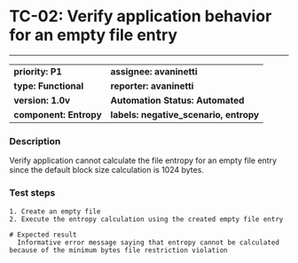 # TC-02: Verify application behavior for an empty file entry
  ____ 
   |  |  |
   | --------------- | --------------- |
   | **priority: P1** | **assignee: avaninetti** |
   | **type: Functional** | **reporter: avaninetti** |
   | **version: 1.0v** | **Automation Status: Automated** |
   | **component: Entropy** | **labels: negative_scenario, entropy** |
   
   
### Description
  Verify application cannot calculate the file entropy for an empty file entry since the default block size calculation is 1024 bytes.
   
### Test steps
    1. Create an empty file
    2. Execute the entropy calculation using the created empty file entry
    
    # Expected result
      Informative error message saying that entropy cannot be calculated because of the minimum bytes file restriction violation
